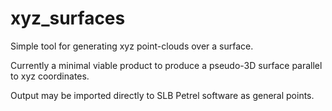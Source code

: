 # xyz_surfaces

Simple tool for generating xyz point-clouds over a surface.

Currently a minimal viable product to produce a pseudo-3D surface parallel to xyz coordinates.

Output may be imported directly to SLB Petrel software as general points.
